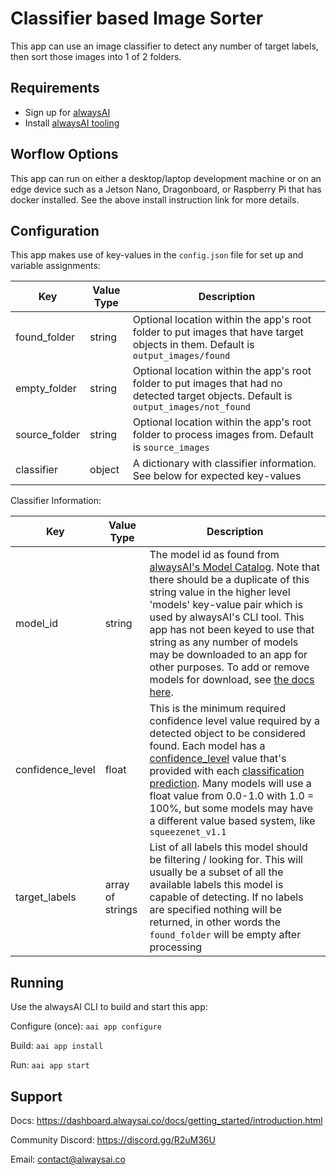 # Classifier based Image Sorter
This app can use an image classifier to detect any number of target labels, then sort those images into 1 of 2 folders.

## Requirements
- Sign up for [alwaysAI](https://dashboard.alwaysai.co/auth?register=true)
- Install [alwaysAI tooling](https://dashboard.alwaysai.co/docs/getting_started/development_computer_setup.html)

## Worflow Options
This app can run on either a desktop/laptop development machine or on an edge device such as a Jetson Nano, Dragonboard, or Raspberry Pi that has docker installed. See the above install instruction link for more details.

## Configuration
This app makes use of key-values in the `config.json` file for set up and variable assignments:

Key | Value Type | Description
-----| ---------- | ----------
found_folder | string | Optional location within the app's root folder to put images that have target objects in them. Default is `output_images/found`
empty_folder | string | Optional location within the app's root folder to put images that had no detected target objects. Default is `output_images/not_found`
source_folder | string | Optional location within the app's root folder to process images from. Default is `source_images`
classifier | object | A dictionary with classifier information. See below for expected key-values

Classifier Information:

Key | Value Type | Description
-----| ---------- | ----------
model_id | string | The model id as found from [alwaysAI's Model Catalog](https://dashboard.alwaysai.co/model-catalog/models?category=Classification). Note that there should be a duplicate of this string value in the higher level 'models' key-value pair which is used by alwaysAI's CLI tool. This app has not been keyed to use that string as any number of models may be downloaded to an app for other purposes. To add or remove models for download, see [the docs here](https://dashboard.alwaysai.co/docs/application_development/changing_the_model.html).
confidence_level | float | This is the minimum required confidence level value required by a detected object to be considered found. Each model has a [confidence_level](https://dashboard.alwaysai.co/docs/reference/edgeiq.html#edgeiq.image_classification.ClassificationPrediction) value that's provided with each [classification prediction](https://dashboard.alwaysai.co/docs/reference/edgeiq.html#edgeiq.image_classification.ClassificationResults). Many models will use a float value from 0.0-1.0 with 1.0 = 100%, but some models may have a different value based system, like `squeezenet_v1.1`
target_labels | array of strings | List of all labels this model should be filtering / looking for. This will usually be a subset of all the available labels this model is capable of detecting. If no labels are specified nothing will be returned, in other words the `found_folder` will be empty after processing

## Running
Use the alwaysAI CLI to build and start this app:

Configure (once): `aai app configure`

Build: `aai app install`

Run: `aai app start`

## Support
Docs: https://dashboard.alwaysai.co/docs/getting_started/introduction.html

Community Discord: https://discord.gg/R2uM36U

Email: contact@alwaysai.co
